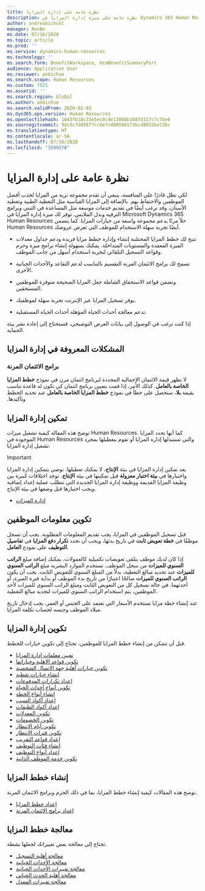```yaml
---
title: نظرة عامة على إدارة المزايا
description: نظرة عامة على ميزة إدارة المزايا في Dynamics 365 Human Resources. يمكنك تزويد موظفيك بخيارات المزايا الممتدة مع تجربة سهلة الاستخدام عبر الإنترنت.
author: andreabichsel
manager: AnnBe
ms.date: 07/16/2020
ms.topic: article
ms.prod: ''
ms.service: dynamics-human-resources
ms.technology: ''
ms.search.form: BenefitWorkspace, HcmBenefitSummaryPart
audience: Application User
ms.reviewer: anbichse
ms.search.scope: Human Resources
ms.custom: 7521
ms.assetid: ''
ms.search.region: Global
ms.author: anbichse
ms.search.validFrom: 2020-02-03
ms.dyn365.ops.version: Human Resources
ms.openlocfilehash: 1043fb18c33e5ec0cde13008b168fd317c7c7be6
ms.sourcegitcommit: 9dc5c7dd5877cc6e7cd0059d173bcd8052ba13bc
ms.translationtype: HT
ms.contentlocale: ar-SA
ms.lasthandoff: 07/16/2020
ms.locfileid: "3599370"
---
```

# <a name="benefits-management-overview"></a>نظرة عامة على إدارة المزايا

لكي تظل قادرًا على المنافسة، ينبغي أن تقدم مجموعة ثرية من المزايا لجذب أفضل الموظفين والاحتفاظ بهم. بالإضافة إلى المزايا القياسية مثل التغطية الطبية وتغطية الأسنان، وقد ترغب أيضًا في تقديم خدمات موسعة مثل المساعدة في التبني وبرامج الترفيه وبدل الملابس. توفر لك ميزة إدارة المزايا في Microsoft Dynamics 365 Human Resources حلاً مرنًا يدعم مجموعة واسعة من خيارات المزايا. كما يتضمن Human Resources أيضًا تجربة سهلة الاستخدام للموظف التي تعرض عروضك.

- تتيح لك خطط المزايا المحسّنة إنشاء وإدارة خطط مزايا فريدة ودعم جداول معدلات الميزة المعقدة والمستويات المتداخلة. يمكنك بسهولة إنشاء برامج ميزة وحزم وقواعد التسجيل التلقائي لتجربة استخدام أسهل من جانب الموظف.

- تسمح لك برامج الائتمان المرنة التقسيم بالتناسب لدعم التقاعد والأحداث الحياتية الأخرى.

- وتضمن قواعد الاستحقاق الشاملة جعل المزايا الصحيحة متوفرة للموظفين المستحقين.

- يوفر تسجيل المزايا عبر الإنترنت تجربة سهلة لموظفيك.

- تدعم معالجة أحداث الحياة المؤهلة أحداث الحياة المستقبلية.

إذا كنت ترغب في الوصول إلى بيانات العرض التوضيحي‬، فستحتاج إلى إعادة نشر بيئة الحماية.

## <a name="benefits-management-known-issues"></a>المشكلات المعروفة في إدارة المزايا

### <a name="flex-credit-programs"></a>برامج الائتمان المرنة

لا تظهر قيمة الائتمان الإجمالية المحددة لبرنامج ائتمان مرن‬ في نموذج **خطط المزايا الخاصة بالعامل**. كذلك الأمر، إذا قمت بتعيين برنامج ائتمان كي تكون له قاعدة تناسب بقيمة **بلا**، ستحصل على خطأ في نموذج **خطط المزايا الخاصة بالعامل‬‏‫** عند تحديد الخطط وتأكيدها.

## <a name="enable-benefits-management"></a>تمكين إدارة المزايا

توضح هذه المقالة كيفية تشغيل ميزات Human Resources. كما أنها تحدد المزايا الموجودة في Human Resources والتي تستبدلها إدارة المزايا أو تقوم بتعطيلها بمجرد تشغيل إدارة المزايا.

> [!IMPORTANT]
> بعد تمكين إدارة المزايا في بيئة **الإنتاج**، لا يمكنك تعطيلها. نوصي بتمكين إدارة المزايا واختبارها في **بيئة اختبار معزولة** قبل تمكينها في بيئة **الإنتاج**. توجد اختلافات كبيرة بين وظيفة المزايا القديمة ووظيفة إدارة المزايا الجديدة التي تتطلب عملية إعداد إضافية ويجب اختبارها قبل وضعها في بيئة الإنتاج.

- [إدارة الميزات](hr-admin-manage-features.md)

## <a name="configure-employee-information"></a>تكوين معلومات الموظفين

قبل تسجيل الموظفين في المزايا، يجب تقديم المعلومات المطلوبة. يجب أن تسجل موظفًا في **خطة تعويض ثابت** في تاريخ بدئها، ويجب أن تحدد **تكرار دفع المزايا** في **تفاصيل التوظيف** على نموذج **العامل**.

إذا كان لديك موظف يتلقى تعويضات تكميلية كالعمولات، يمكنك إضافة مبلغ **الراتب السنوي للميزات** من سجل الموظف. تستخدم الموارد البشرية مبلغ **الراتب السنوي للميزات** عند تحديد مبالغ التغطية، بدلاً من المبلغ السنوي للتعويض الثابت. يجب أن يكون **الراتب السنوي للميزات** صالحًا اعتبارًا من تاريخ بدء الموظف أو بداية فترة الميزة، أو أحدثهما. في حالة تسجيل كل من التعويض الثابت ومبلغ الراتب السنوي للميزات لأحد الموظفين، يتم استخدام الراتب السنوي للميزات لتحديد مبالغ التغطية.

عند إنشاء خطة مزايا تستخدم الأسعار التي تعتمد على الجنس أو العمر، يجب إدخال تاريخ ميلاد الموظف وجنسه لحساب تكلفة المزايا.

## <a name="configure-benefits-management"></a>تكوين إدارة المزايا

قبل أن تتمكن من إنشاء خطط المزايا للموظفين، تحتاج إلى تكوين خيارات للخطط.

- [تعيين معلمات إدارة المزايا](hr-benefits-setup-parameters.md)
- [تكوين قواعد الاهلية وخياراتها](hr-benefits-setup-eligibility-rules.md)
- [تكوين خيارات أهلية جهة الاتصال الشخصية](hr-benefits-setup-contact-eligibility-options.md)
- [إنشاء خيارات تغطية](hr-benefits-setup-coverage-options.md)
- [إعداد تكرارات المدفوعات](hr-benefits-setup-payment-frequencies.md)
- [تكوين أنواع أحداث الحياة](hr-benefits-setup-life-event-types.md)
- [إنشاء أنواع الخطة](hr-benefits-setup-plan-types.md)
- [إعداد أكواد السبب](hr-benefits-setup-reason-codes.md)
- [إعداد أكواد الطبقات](hr-benefits-setup-tier-codes.md)
- [تكوين المعدلات](hr-benefits-setup-rates.md)
- [تكوين الخصومات](hr-benefits-setup-deductions.md)
- [تكوين أيام الانتظار](hr-benefits-setup-waiting-days.md)
- [تكوين فترات الانتظار](hr-benefits-setup-waiting-periods.md)
- [إعداد قواعد التقريب](hr-benefits-setup-rounding-rules.md)
- [إنشاء فئات التوظيف](hr-benefits-setup-employment-categories.md)
- [إعداد أنواع التوظيف](hr-benefits-setup-employment-types.md)
- [تكوين خدمة الموظف الذاتية](hr-benefits-setup-employee-self-service.md)

## <a name="create-benefit-plans"></a>إنشاء خطط المزايا

توضح هذه المقالات كيفية إنشاء خطط المزايا، بما في ذلك الحزم وبرامج الائتمان المرنة.

- [إعداد خطط المزايا](hr-benefits-plans-setup.md)
- [إعداد برامج الائتمان المرنة](hr-benefits-plans-flex-credit-programs.md)

## <a name="process-benefit-plans"></a>معالجة خطط المزايا

تحتاج إلى معالجة بعض تغييراتك لجعلها نشطة.

- [معالجة أهلية التسجيل‬](hr-benefits-process-enrollment-eligibility.md)
- [معالجة الأحداث الحياتية](hr-benefits-process-life-events.md)
- [معالجة تغييرات الأحداث الحياتية](hr-benefits-process-life-event-changes.md)
- [‏‫معالجة أهلية الحدث الحياتي‬](hr-benefits-process-life-event-eligibility.md)
- [معالجة تغييرات المعدل](hr-benefits-process-rate-changes.md)

